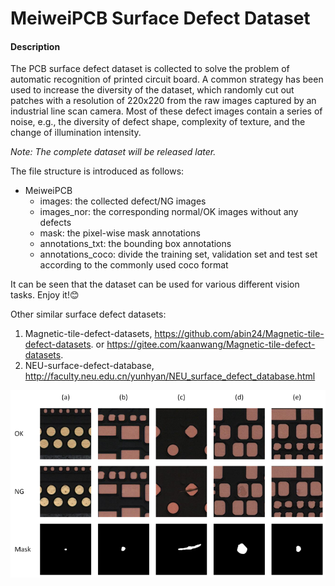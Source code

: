 # MeiweiPCB Surface Defect Dataset

#### Description
The PCB surface defect dataset is collected to solve the problem of automatic recognition of printed circuit board. 
A common strategy has been used to increase the diversity of the dataset, which randomly cut out patches with a resolution of 220x220 from the raw images captured by an industrial line scan camera. 
Most of these defect images contain a series of noise, e.g., the diversity of defect shape, complexity of texture, and the change of illumination intensity.

*Note: The complete dataset will be released later.*

The file structure is introduced as follows:

- MeiweiPCB
    - images: the collected defect/NG images
    - images_nor: the corresponding normal/OK images without any defects
    - mask: the pixel-wise mask annotations
    - annotations_txt: the bounding box annotations
    - annotations_coco: divide the training set, validation set and test set according to the commonly used coco format

It can be seen that the dataset can be used for various different vision tasks. 
Enjoy it!😊


Other similar surface defect datasets:
1. Magnetic-tile-defect-datasets, https://github.com/abin24/Magnetic-tile-defect-datasets. or https://gitee.com/kaanwang/Magnetic-tile-defect-datasets.
2. NEU-surface-defect-database, http://faculty.neu.edu.cn/yunhyan/NEU_surface_defect_database.html




![vis](demo.png)
